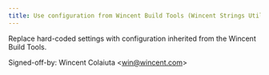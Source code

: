 ```yaml
---
title: Use configuration from Wincent Build Tools (Wincent Strings Utility, 205ed23)
---
```


Replace hard-coded settings with configuration inherited from the Wincent Build Tools.

Signed-off-by: Wincent Colaiuta &lt;win@wincent.com&gt;
